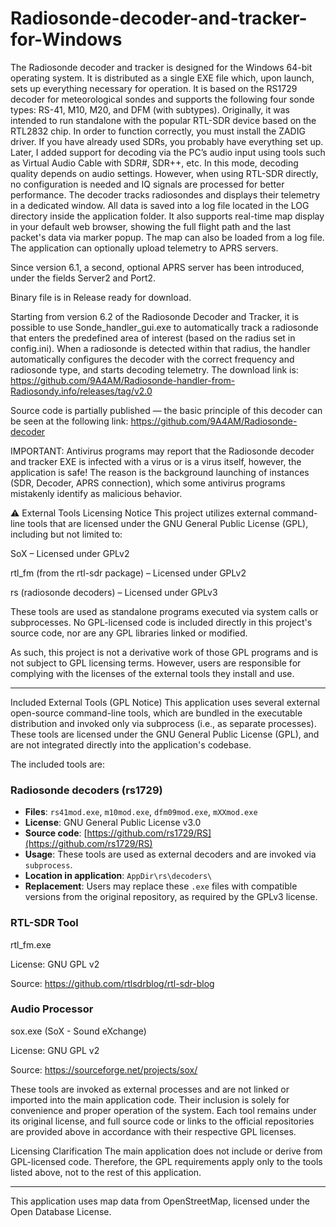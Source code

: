 # Radiosonde-decoder-and-tracker-for-Windows
The Radiosonde decoder and tracker is designed for the Windows 64-bit operating system. It is distributed as a single EXE file which, upon launch, sets up everything necessary for operation. It is based on the RS1729 decoder for meteorological sondes and supports the following four sonde types: RS-41, M10, M20, and DFM (with subtypes).
Originally, it was intended to run standalone with the popular RTL-SDR device based on the RTL2832 chip. In order to function correctly, you must install the ZADIG driver. If you have already used SDRs, you probably have everything set up.
Later, I added support for decoding via the PC’s audio input using tools such as Virtual Audio Cable with SDR#, SDR++, etc. In this mode, decoding quality depends on audio settings. However, when using RTL-SDR directly, no configuration is needed and IQ signals are processed for better performance.
The decoder tracks radiosondes and displays their telemetry in a dedicated window. All data is saved into a log file located in the LOG directory inside the application folder.
It also supports real-time map display in your default web browser, showing the full flight path and the last packet's data via marker popup. The map can also be loaded from a log file.
The application can optionally upload telemetry to APRS servers.


Since version 6.1, a second, optional APRS server has been introduced, under the fields Server2 and Port2.


Binary file is in Release ready for download.


Starting from version 6.2 of the Radiosonde Decoder and Tracker, it is possible to use Sonde_handler_gui.exe to automatically track a radiosonde that enters the predefined area of interest (based on the radius set in config.ini). When a radiosonde is detected within that radius, the handler automatically configures the decoder with the correct frequency and radiosonde type, and starts decoding telemetry.
The download link is:
https://github.com/9A4AM/Radiosonde-handler-from-Radiosondy.info/releases/tag/v2.0


Source code is partially published — the basic principle of this decoder can be seen at the following link:
https://github.com/9A4AM/Radiosonde-decoder



IMPORTANT: Antivirus programs may report that the Radiosonde decoder and tracker EXE is infected with a virus or is a virus itself, however, the application is safe!
The reason is the background launching of instances (SDR, Decoder, APRS connection), which some antivirus programs mistakenly identify as malicious behavior.




⚠️ External Tools Licensing Notice
This project utilizes external command-line tools that are licensed under the GNU General Public License (GPL), including but not limited to:

SoX – Licensed under GPLv2

rtl_fm (from the rtl-sdr package) – Licensed under GPLv2

rs (radiosonde decoders) – Licensed under GPLv3

These tools are used as standalone programs executed via system calls or subprocesses. No GPL-licensed code is included directly in this project's source code, nor are any GPL libraries linked or modified.

As such, this project is not a derivative work of those GPL programs and is not subject to GPL licensing terms. However, users are responsible for complying with the licenses of the external tools they install and use.


****************************************************************************************************************************************************************************************************************************
Included External Tools (GPL Notice)
This application uses several external open-source command-line tools, which are bundled in the executable distribution and invoked only via subprocess (i.e., as separate processes). These tools are licensed under the GNU General Public License (GPL), and are not integrated directly into the application's codebase.

The included tools are:

### Radiosonde decoders (rs1729)


- **Files**: `rs41mod.exe`, `m10mod.exe`, `dfm09mod.exe`, `mXXmod.exe`
- **License**: GNU General Public License v3.0
- **Source code**: [https://github.com/rs1729/RS](https://github.com/rs1729/RS)
- **Usage**: These tools are used as external decoders and are invoked via `subprocess`.
- **Location in application**: `AppDir\rs\decoders\`
- **Replacement**: Users may replace these `.exe` files with compatible versions from the original repository, as required by the GPLv3 license.


### RTL-SDR Tool
rtl_fm.exe

License: GNU GPL v2

Source: https://github.com/rtlsdrblog/rtl-sdr-blog

### Audio Processor
sox.exe (SoX - Sound eXchange)

License: GNU GPL v2

Source: https://sourceforge.net/projects/sox/

These tools are invoked as external processes and are not linked or imported into the main application code. Their inclusion is solely for convenience and proper operation of the system.
Each tool remains under its original license, and full source code or links to the official repositories are provided above in accordance with their respective GPL licenses.

Licensing Clarification
The main application does not include or derive from GPL-licensed code. Therefore, the GPL requirements apply only to the tools listed above, not to the rest of this application.

****************************************************************************************************************************************************************************************************************************

This application uses map data from OpenStreetMap, licensed under the Open Database License.

